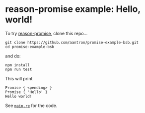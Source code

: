 # reason-promise example: Hello, world!

To try [reason-promise][repromise], clone this repo...

```
git clone https://github.com/aantron/promise-example-bsb.git
cd promise-example-bsb
```

and do:

```
npm install
npm run test
```

This will print

```
Promise { <pending> }
Promise { 'Hello' }
Hello world!
```

See [`main.re`][main] for the code.

[repromise]: https://github.com/aantron/promise
[main]: https://github.com/aantron/promise-example-bsb/blob/master/main.re
